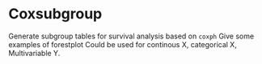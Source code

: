 # Coxsubgroup
Generate subgroup tables for survival analysis based on `coxph`
Give some examples of forestplot
Could be used for continous X, categorical X, Multivariable Y.

